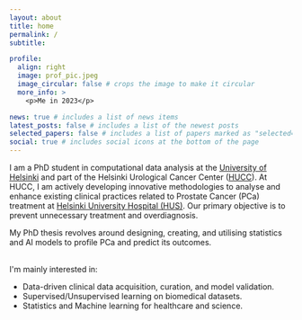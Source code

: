 ```yaml
---
layout: about
title: home
permalink: /
subtitle:

profile:
  align: right
  image: prof_pic.jpeg
  image_circular: false # crops the image to make it circular
  more_info: >
    <p>Me in 2023</p>

news: true # includes a list of news items
latest_posts: false # includes a list of the newest posts
selected_papers: false # includes a list of papers marked as "selected={true}"
social: true # includes social icons at the bottom of the page
---
```


I am a PhD student in computational data analysis at the <a href='https://www.helsinki.fi/en
'>University of Helsinki</a> and part of the Helsinki Urological
Cancer Center (<a href='https://www.hucc.fi/'>HUCC</a>). At HUCC, I am actively developing innovative methodologies to analyse and enhance existing clinical practices related to Prostate Cancer (PCa) treatment at <a href='https://www.hus.fi/en'>Helsinki University Hospital (HUS)</a>. Our primary objective is to prevent
unnecessary treatment and overdiagnosis.

My PhD thesis revolves around designing, creating, and utilising statistics and AI models to profile PCa and predict its
outcomes.

<br /> I'm mainly interested in:

- Data-driven clinical data acquisition, curation, and model validation.
- Supervised/Unsupervised learning on biomedical datasets.
- Statistics and Machine learning for healthcare and science.
